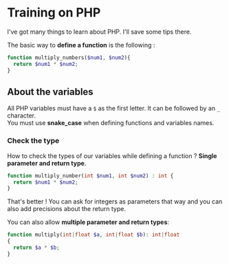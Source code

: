 # Training on PHP
I've got many things to learn about PHP. I'll save some tips there.

The basic way to **define a function** is the following :
```php
function multiply_numbers($num1, $num2){
  return $num1 * $num2;
}
```

## About the variables
All PHP variables must have a `$` as the first letter. It can be followed by an `_` character. <br> 
You must use **snake_case** when defining functions and variables names.

### Check the type

How to check the types of our variables while defining a function ? **Single parameter and return type**. 
```php
function multiply_number(int $num1, int $num2) : int {
  return $num1 * $num2;
}
```
That's better ! You can ask for integers as parameters that way and you can also add precisions about the return type.

You can also allow **multiple parameter and return types**:
```php
function multiply(int|float $a, int|float $b): int|float
{
  return $a * $b;
}
```
